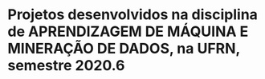 # Projetos desenvolvidos na disciplina de APRENDIZAGEM DE MÁQUINA E MINERAÇÃO DE DADOS, na UFRN, semestre 2020.6
